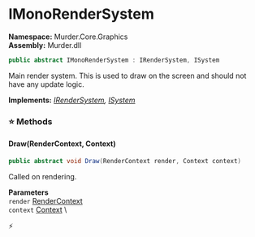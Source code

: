 # IMonoRenderSystem

**Namespace:** Murder.Core.Graphics \
**Assembly:** Murder.dll

```csharp
public abstract IMonoRenderSystem : IRenderSystem, ISystem
```

Main render system. This is used to draw on the screen and should not 
            have any update logic.

**Implements:** _[IRenderSystem](/Bang/Systems/IRenderSystem.html), [ISystem](/Bang/Systems/ISystem.html)_

### ⭐ Methods
#### Draw(RenderContext, Context)
```csharp
public abstract void Draw(RenderContext render, Context context)
```

Called on rendering.

**Parameters** \
`render` [RenderContext](/Murder/Core/Graphics/RenderContext.html) \
`context` [Context](/Bang/Contexts/Context.html) \



⚡